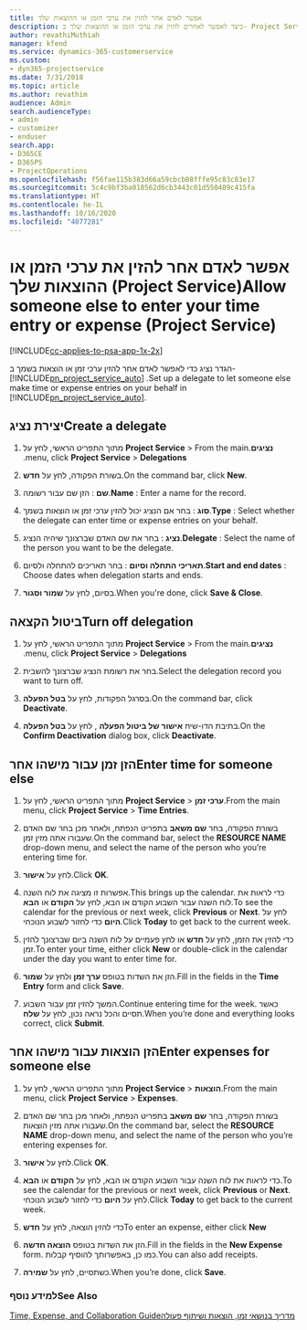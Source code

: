 ```yaml
---
title: ‏‫אפשר לאדם אחר להזין את ערכי הזמן או ההוצאות שלך
description: כיצד לאפשר לאחרים להזין את ערכי הזמן או ההוצאות שלך ב- Project Service
author: revathiMuthiah
manager: kfend
ms.service: dynamics-365-customerservice
ms.custom:
- dyn365-projectservice
ms.date: 7/31/2018
ms.topic: article
ms.author: revathim
audience: Admin
search.audienceType:
- admin
- customizer
- enduser
search.app:
- D365CE
- D365PS
- ProjectOperations
ms.openlocfilehash: f56fae115b383d66a59cbcb08fffe95c83c83e17
ms.sourcegitcommit: 5c4c9bf3ba018562d6cb3443c01d550489c415fa
ms.translationtype: HT
ms.contentlocale: he-IL
ms.lasthandoff: 10/16/2020
ms.locfileid: "4077281"
---
```

# <a name="allow-someone-else-to-enter-your-time-entry-or-expense-project-service"></a><span data-ttu-id="3d6ec-103">אפשר לאדם אחר להזין את ערכי הזמן או ההוצאות שלך (Project Service)</span><span class="sxs-lookup"><span data-stu-id="3d6ec-103">Allow someone else to enter your time entry or expense (Project Service)</span></span>

[!INCLUDE[cc-applies-to-psa-app-1x-2x](../includes/cc-applies-to-psa-app-1x-2x.md)]

<span data-ttu-id="3d6ec-104">הגדר נציג כדי לאפשר לאדם אחר להזין ערכי זמן או הוצאות בשמך ב- [!INCLUDE[pn_project_service_auto](../includes/pn-project-service-auto.md)] .</span><span class="sxs-lookup"><span data-stu-id="3d6ec-104">Set up a delegate to let someone else make time or expense entries on your behalf in [!INCLUDE[pn_project_service_auto](../includes/pn-project-service-auto.md)].</span></span>  
  
## <a name="create-a-delegate"></a><span data-ttu-id="3d6ec-105">יצירת נציג</span><span class="sxs-lookup"><span data-stu-id="3d6ec-105">Create a delegate</span></span>  
  
1.  <span data-ttu-id="3d6ec-106">מתוך התפריט הראשי, לחץ על **Project Service** > **‎‏‫נציגים**.</span><span class="sxs-lookup"><span data-stu-id="3d6ec-106">From the main menu, click **Project Service** > **Delegations**.</span></span>  
  
2.  <span data-ttu-id="3d6ec-107">בשורת הפקודה, לחץ על **חדש**.</span><span class="sxs-lookup"><span data-stu-id="3d6ec-107">On the command bar, click **New**.</span></span>  
  
3. <span data-ttu-id="3d6ec-108">**שם** : הזן שם עבור רשומה.</span><span class="sxs-lookup"><span data-stu-id="3d6ec-108">**Name** : Enter a name for the record.</span></span>  
  
4. <span data-ttu-id="3d6ec-109">**סוג** : בחר אם הנציג יכול להזין ערכי זמן או הוצאות בשמך.</span><span class="sxs-lookup"><span data-stu-id="3d6ec-109">**Type** : Select whether the delegate can enter time or expense entries on your behalf.</span></span>  
  
5. <span data-ttu-id="3d6ec-110">**נציג** : בחר את שם האדם שברצונך שיהיה הנציג.</span><span class="sxs-lookup"><span data-stu-id="3d6ec-110">**Delegate** : Select the name of the person you want to be the delegate.</span></span>  
  
6. <span data-ttu-id="3d6ec-111">**תאריכי התחלה וסיום** : בחר תאריכים להתחלה ולסיום.</span><span class="sxs-lookup"><span data-stu-id="3d6ec-111">**Start and end dates** : Choose dates when delegation starts and ends.</span></span>  
  
7.  <span data-ttu-id="3d6ec-112">בסיום, לחץ על **שמור וסגור**.</span><span class="sxs-lookup"><span data-stu-id="3d6ec-112">When you're done, click **Save & Close**.</span></span>  
  
## <a name="turn-off-delegation"></a><span data-ttu-id="3d6ec-113">ביטול הקצאה</span><span class="sxs-lookup"><span data-stu-id="3d6ec-113">Turn off delegation</span></span>  
  
1.  <span data-ttu-id="3d6ec-114">מתוך התפריט הראשי, לחץ על **Project Service** > **‎‏‫נציגים**.</span><span class="sxs-lookup"><span data-stu-id="3d6ec-114">From the main menu, click **Project Service** > **Delegations**.</span></span>  
  
2.  <span data-ttu-id="3d6ec-115">בחר את רשומת הנציג שברצונך להשבית.</span><span class="sxs-lookup"><span data-stu-id="3d6ec-115">Select the delegation record you want to turn off.</span></span>  
  
3.  <span data-ttu-id="3d6ec-116">בסרגל הפקודות, לחץ על **בטל הפעלה**.</span><span class="sxs-lookup"><span data-stu-id="3d6ec-116">On the command bar, click **Deactivate**.</span></span>  
  
4.  <span data-ttu-id="3d6ec-117">בתיבת הדו-שיח **אישור של ביטול הפעלה** , לחץ על **בטל הפעלה‏**.</span><span class="sxs-lookup"><span data-stu-id="3d6ec-117">On the **Confirm Deactivation** dialog box, click **Deactivate**.</span></span>  
  
## <a name="enter-time-for-someone-else"></a><span data-ttu-id="3d6ec-118">הזן זמן עבור מישהו אחר</span><span class="sxs-lookup"><span data-stu-id="3d6ec-118">Enter time for someone else</span></span>  
  
1.  <span data-ttu-id="3d6ec-119">מתוך התפריט הראשי, לחץ על **Project Service** > **‏‫ערכי זמן‬**.</span><span class="sxs-lookup"><span data-stu-id="3d6ec-119">From the main menu, click **Project Service** > **Time Entries**.</span></span>  
  
2.  <span data-ttu-id="3d6ec-120">בשורת הפקודה, בחר **שם משאב** בתפריט הנפתח, ולאחר מכן בחר שם האדם שעבורו אתה מזין זמן.</span><span class="sxs-lookup"><span data-stu-id="3d6ec-120">On the command bar, select the **RESOURCE NAME** drop-down menu, and select the name of the person who you’re entering time for.</span></span>  
  
3.  <span data-ttu-id="3d6ec-121">לחץ על **אישור**.</span><span class="sxs-lookup"><span data-stu-id="3d6ec-121">Click **OK**.</span></span>  
  
4.  <span data-ttu-id="3d6ec-122">אפשרות זו מציגה את לוח השנה.</span><span class="sxs-lookup"><span data-stu-id="3d6ec-122">This brings up the calendar.</span></span> <span data-ttu-id="3d6ec-123">כדי לראות את לוח השנה עבור השבוע הקודם או הבא, לחץ על **הקודם** או **הבא**.</span><span class="sxs-lookup"><span data-stu-id="3d6ec-123">To see the calendar for the previous or next week, click **Previous** or **Next**.</span></span> <span data-ttu-id="3d6ec-124">לחץ על **היום** כדי לחזור לשבוע הנוכחי.</span><span class="sxs-lookup"><span data-stu-id="3d6ec-124">Click **Today** to get back to the current week.</span></span>  
  
5.  <span data-ttu-id="3d6ec-125">כדי להזין את הזמן, לחץ על **חדש** או לחץ פעמיים על לוח השנה ביום שברצונך להזין זמן.</span><span class="sxs-lookup"><span data-stu-id="3d6ec-125">To enter your time, either click **New** or double-click in the calendar under the day you want to enter time for.</span></span>  
  
6.  <span data-ttu-id="3d6ec-126">הזן את השדות בטופס **ערך זמן** ולחץ על **שמור**.</span><span class="sxs-lookup"><span data-stu-id="3d6ec-126">Fill in the fields in the **Time Entry** form and click **Save**.</span></span>  
  
7.  <span data-ttu-id="3d6ec-127">המשך להזין זמן עבור השבוע.</span><span class="sxs-lookup"><span data-stu-id="3d6ec-127">Continue entering time for the week.</span></span> <span data-ttu-id="3d6ec-128">כאשר תסיים והכל נראה נכון, לחץ על **שלח**.</span><span class="sxs-lookup"><span data-stu-id="3d6ec-128">When you’re done and everything looks correct, click **Submit**.</span></span>  
  
## <a name="enter-expenses-for-someone-else"></a><span data-ttu-id="3d6ec-129">הזן הוצאות עבור מישהו אחר</span><span class="sxs-lookup"><span data-stu-id="3d6ec-129">Enter expenses for someone else</span></span>  
  
1.  <span data-ttu-id="3d6ec-130">מתוך התפריט הראשי, לחץ על **Project Service** > **הוצאות**.</span><span class="sxs-lookup"><span data-stu-id="3d6ec-130">From the main menu, click **Project Service** > **Expenses**.</span></span>  
  
2.  <span data-ttu-id="3d6ec-131">בשורת הפקודה, בחר **שם משאב** בתפריט הנפתח, ולאחר מכן בחר שם האדם שעבורו אתה מזין הוצאות.</span><span class="sxs-lookup"><span data-stu-id="3d6ec-131">On the command bar, select the **RESOURCE NAME** drop-down menu, and select the name of the person who you’re entering expenses for.</span></span>  
  
3.  <span data-ttu-id="3d6ec-132">לחץ על **אישור**.</span><span class="sxs-lookup"><span data-stu-id="3d6ec-132">Click **OK**.</span></span>  
  
4.  <span data-ttu-id="3d6ec-133">כדי לראות את לוח השנה עבור השבוע הקודם או הבא, לחץ על **הקודם** או **הבא**.</span><span class="sxs-lookup"><span data-stu-id="3d6ec-133">To see the calendar for the previous or next week, click **Previous** or **Next**.</span></span> <span data-ttu-id="3d6ec-134">לחץ על **היום** כדי לחזור לשבוע הנוכחי.</span><span class="sxs-lookup"><span data-stu-id="3d6ec-134">Click **Today** to get back to the current week.</span></span>  
  
5.  <span data-ttu-id="3d6ec-135">כדי להזין הוצאה, לחץ על **חדש**</span><span class="sxs-lookup"><span data-stu-id="3d6ec-135">To enter an expense, either click **New**</span></span>  
  
6.  <span data-ttu-id="3d6ec-136">הזן את השדות בטופס **הוצאה חדשה**.</span><span class="sxs-lookup"><span data-stu-id="3d6ec-136">Fill in the fields in the **New Expense** form.</span></span> <span data-ttu-id="3d6ec-137">כמו כן, באפשרותך להוסיף קבלות.</span><span class="sxs-lookup"><span data-stu-id="3d6ec-137">You can also add receipts.</span></span>  
  
7.  <span data-ttu-id="3d6ec-138">כשתסיים, לחץ על **שמירה**.</span><span class="sxs-lookup"><span data-stu-id="3d6ec-138">When you’re done, click **Save**.</span></span>  
  
### <a name="see-also"></a><span data-ttu-id="3d6ec-139">למידע נוסף</span><span class="sxs-lookup"><span data-stu-id="3d6ec-139">See Also</span></span>  
 [<span data-ttu-id="3d6ec-140">‏‫מדריך בנושאי זמן, הוצאות ושיתוף פעולה</span><span class="sxs-lookup"><span data-stu-id="3d6ec-140">Time, Expense, and Collaboration Guide</span></span>](../psa/time-expense-collaboration-guide.md)

